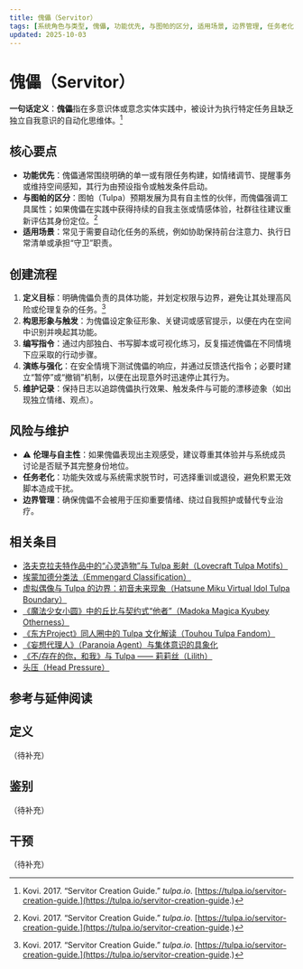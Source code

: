 ```yaml
---
title: 傀儡（Servitor）
tags: [系统角色与类型, 傀儡, 功能优先, 与图帕的区分, 适用场景, 边界管理, 任务老化, 基础概念]
updated: 2025-10-03
---
```


# 傀儡（Servitor）

**一句话定义**：**傀儡**指在多意识体或意念实体实践中，被设计为执行特定任务且缺乏独立自我意识的自动化思维体。[^servitor-guide]

## 核心要点

- **功能优先**：傀儡通常围绕明确的单一或有限任务构建，如情绪调节、提醒事务或维持空间感知，其行为由预设指令或触发条件启动。
- **与图帕的区分**：图帕（Tulpa）预期发展为具有自主性的伙伴，而傀儡强调工具属性；如果傀儡在实践中获得持续的自我主张或情感体验，社群往往建议重新评估其身份定位。[^servitor-guide]
- **适用场景**：常见于需要自动化任务的系统，例如协助保持前台注意力、执行日常清单或承担“守卫”职责。

## 创建流程

1. **定义目标**：明确傀儡负责的具体功能，并划定权限与边界，避免让其处理高风险或伦理复杂的任务。[^servitor-guide]
2. **构思形象与触发**：为傀儡设定象征形象、关键词或感官提示，以便在内在空间中识别并唤起其功能。
3. **编写指令**：通过内部独白、书写脚本或可视化练习，反复描述傀儡在不同情境下应采取的行动步骤。
4. **演练与强化**：在安全情境下测试傀儡的响应，并通过反馈迭代指令；必要时建立“暂停”或“撤销”机制，以便在出现意外时迅速停止其行为。
5. **维护记录**：保持日志以追踪傀儡执行效果、触发条件与可能的漂移迹象（如出现独立情绪、观点）。

## 风险与维护

- ⚠ **伦理与自主性**：如果傀儡表现出主观感受，建议尊重其体验并与系统成员讨论是否赋予其完整身份地位。
- **任务老化**：功能失效或与系统需求脱节时，可选择重训或退役，避免积累无效脚本造成干扰。
- **边界管理**：确保傀儡不会被用于压抑重要情绪、绕过自我照护或替代专业治疗。

## 相关条目

- [洛夫克拉夫特作品中的“心灵造物”与 Tulpa 影射（Lovecraft Tulpa Motifs）](/entries/Lovecraft-Tulpa-Motifs.md)
- [埃蒙加德分类法（Emmengard Classification）](/entries/Emmengard-Classification.md)
- [虚拟偶像与 Tulpa 的边界：初音未来现象（Hatsune Miku Virtual Idol Tulpa Boundary）](/entries/Hatsune-Miku-Virtual-Idol-Tulpa-Boundary.md)
- [《魔法少女小圆》中的丘比与契约式“他者”（Madoka Magica Kyubey Otherness）](/entries/Madoka-Magica-Kyubey-Otherness.md)
- [《东方Project》同人圈中的 Tulpa 文化解读（Touhou Tulpa Fandom）](/entries/Touhou-Tulpa-Fandom.md)
- [《妄想代理人》（Paranoia Agent）与集体意识的具象化](/entries/Paranoia-Agent-Collective-Consciousness.md)
- [《不/存在的你，和我》与 Tulpa —— 莉莉丝（Lilith）](/entries/Nonexistent-You-And-Me-Tulpa-Lilith.md)
- [头压（Head Pressure）](/entries/Head-Pressure.md)
## 参考与延伸阅读

[^servitor-guide]: Kovi. 2017. “Servitor Creation Guide.” *tulpa.io*. [https://tulpa.io/servitor-creation-guide.](https://tulpa.io/servitor-creation-guide.)

## 定义

（待补充）

## 鉴别

（待补充）

## 干预

（待补充）
